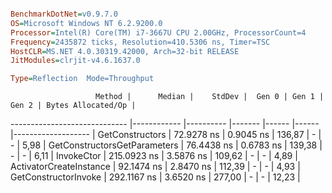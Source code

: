 ```ini

BenchmarkDotNet=v0.9.7.0
OS=Microsoft Windows NT 6.2.9200.0
Processor=Intel(R) Core(TM) i7-3667U CPU 2.00GHz, ProcessorCount=4
Frequency=2435872 ticks, Resolution=410.5306 ns, Timer=TSC
HostCLR=MS.NET 4.0.30319.42000, Arch=32-bit RELEASE
JitModules=clrjit-v4.6.1637.0

Type=Reflection  Mode=Throughput  

```
                       Method |      Median |    StdDev |  Gen 0 | Gen 1 | Gen 2 | Bytes Allocated/Op |
----------------------------- |------------ |---------- |------- |------ |------ |------------------- |
              GetConstructors |  72.9278 ns | 0.9045 ns | 136,87 |     - |     - |               5,98 |
 GetConstructorsGetParameters |  76.4438 ns | 0.6783 ns | 139,38 |     - |     - |               6,11 |
                   InvokeCtor | 215.0923 ns | 3.5876 ns | 109,62 |     - |     - |               4,89 |
      ActivatorCreateInstance |  92.1474 ns | 2.8470 ns | 112,39 |     - |     - |               4,93 |
         GetConstructorInvoke | 292.1167 ns | 3.6520 ns | 277,00 |     - |     - |              12,23 |
